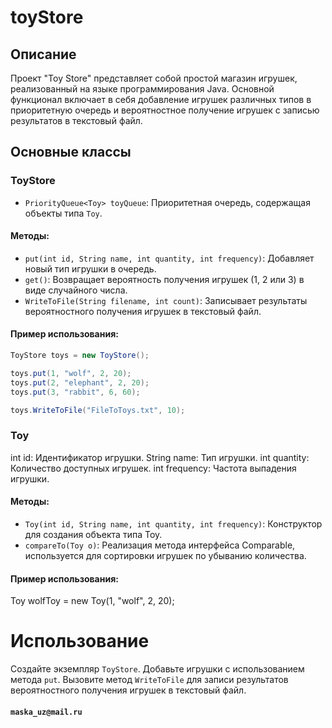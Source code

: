 # toyStore

## Описание

Проект "Toy Store" представляет собой простой магазин игрушек, реализованный на языке программирования Java. Основной функционал включает в себя добавление игрушек различных типов в приоритетную очередь и вероятностное получение игрушек с записью результатов в текстовый файл.

## Основные классы

### ToyStore

- `PriorityQueue<Toy> toyQueue`: Приоритетная очередь, содержащая объекты типа `Toy`.

#### Методы:

- `put(int id, String name, int quantity, int frequency)`: Добавляет новый тип игрушки в очередь.
- `get()`: Возвращает вероятность получения игрушек (1, 2 или 3) в виде случайного числа.
- `WriteToFile(String filename, int count)`: Записывает результаты вероятностного получения игрушек в текстовый файл.

#### Пример использования:

```java
ToyStore toys = new ToyStore();

toys.put(1, "wolf", 2, 20);
toys.put(2, "elephant", 2, 20);
toys.put(3, "rabbit", 6, 60);

toys.WriteToFile("FileToToys.txt", 10);
```

### Toy
int id: Идентификатор игрушки.
String name: Тип игрушки.
int quantity: Количество доступных игрушек.
int frequency: Частота выпадения игрушки.
#### Методы:

- `Toy(int id, String name, int quantity, int frequency)`: Конструктор для создания объекта типа Toy.
- `compareTo(Toy o)`: Реализация метода интерфейса Comparable, используется для сортировки игрушек по убыванию количества.

#### Пример использования:
Toy wolfToy = new Toy(1, "wolf", 2, 20);

# Использование
Создайте экземпляр `ToyStore`.
Добавьте игрушки с использованием метода `put`.
Вызовите метод `WriteToFile` для записи результатов вероятностного получения игрушек в текстовый файл.

#### ```maska_uz@mail.ru```